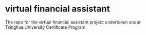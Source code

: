 # virtual financial assistant
The repo for the virtual financial assistant project undertaken under Tsinghua University Certificate Program
